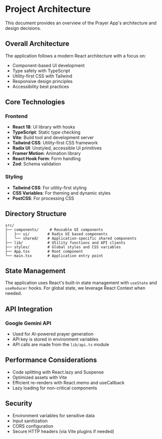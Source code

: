 # Project Architecture

This document provides an overview of the Prayer App's architecture and design decisions.

## Overall Architecture

The application follows a modern React architecture with a focus on:
- Component-based UI development
- Type safety with TypeScript
- Utility-first CSS with Tailwind
- Responsive design principles
- Accessibility best practices

## Core Technologies

### Frontend
- **React 18**: UI library with hooks
- **TypeScript**: Static type checking
- **Vite**: Build tool and development server
- **Tailwind CSS**: Utility-first CSS framework
- **Radix UI**: Unstyled, accessible UI primitives
- **Framer Motion**: Animation library
- **React Hook Form**: Form handling
- **Zod**: Schema validation

### Styling
- **Tailwind CSS**: For utility-first styling
- **CSS Variables**: For theming and dynamic styles
- **PostCSS**: For processing CSS

## Directory Structure

```
src/
├── components/     # Reusable UI components
│   ├── ui/        # Radix UI based components
│   └── shared/    # Application-specific shared components
├── lib/           # Utility functions and API clients
├── styles/        # Global styles and CSS variables
├── App.tsx        # Root component
└── main.tsx       # Application entry point
```

## State Management

The application uses React's built-in state management with `useState` and `useReducer` hooks. For global state, we leverage React Context when needed.

## API Integration

### Google Gemini API
- Used for AI-powered prayer generation
- API key is stored in environment variables
- API calls are made from the `lib/api.ts` module

## Performance Considerations

- Code splitting with React.lazy and Suspense
- Optimized assets with Vite
- Efficient re-renders with React.memo and useCallback
- Lazy loading for non-critical components

## Security

- Environment variables for sensitive data
- Input sanitization
- CORS configuration
- Secure HTTP headers (via Vite plugins if needed)

